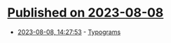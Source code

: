 # [Published on 2023-08-08](index.md)

* [2023-08-08, 14:27:53](https://lobste.rs/s/t2twv6/typograms) - [Typograms](https://google.github.io/typograms/)
